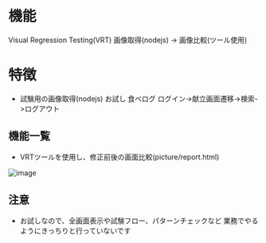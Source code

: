 # 機能
Visual Regression Testing(VRT)
画像取得(nodejs) -> 画像比較(ツール使用)
　
# 特徴
  - 試験用の画像取得(nodejs)
    お試し 
     食べログ
       ログイン->献立画面遷移->検索->ログアウト


## 機能一覧
- VRTツールを使用し、修正前後の画面比較(picture/report.html)

![image](https://user-images.githubusercontent.com/89893576/136135228-022b46f6-a1da-4696-97bb-f3ecbbcd1f08.png)

## 注意
  - お試しなので、全画面表示や試験フロー、パターンチェックなど
     業務でやるようにきっちりと行っていないです
